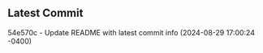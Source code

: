 
## Latest Commit
54e570c - Update README with latest commit info (2024-08-29 17:00:24 -0400) <Yunxi-Zhou>
